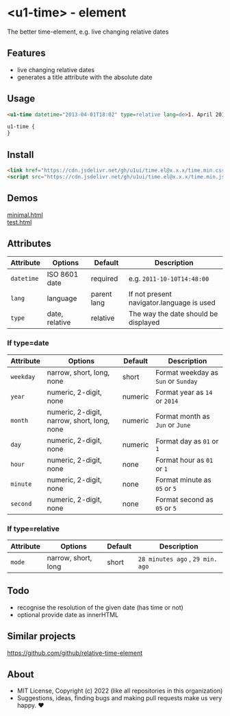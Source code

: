 # &lt;u1-time&gt; - element
The better time-element, e.g. live changing relative dates

## Features

- live changing relative dates 
- generates a title attribute with the absolute date

## Usage

```html
<u1-time datetime="2013-04-01T18:02" type=relative lang=de>1. April 2013 18:02</u1-time>.
```

```css
u1-time {
}
```

## Install

```html
<link href="https://cdn.jsdelivr.net/gh/u1ui/time.el@x.x.x/time.min.css" rel=stylesheet>
<script src="https://cdn.jsdelivr.net/gh/u1ui/time.el@x.x.x/time.min.js" type=module></script>
```

## Demos

[minimal.html](http://gcdn.li/u1ui/time.el@main/tests/minimal.html)  
[test.html](http://gcdn.li/u1ui/time.el@main/tests/test.html)  


## Attributes

Attribute        | Options                      | Default         | Description
---              | ---                          | ---             | ---
`datetime`       | ISO 8601 date                | required        | e.g. `2011-10-10T14:48:00`
`lang`           | language                     | parent lang     | If not present navigator.language is used
`type`           | date, relative               | relative        | The way the date should be displayed


### If type=date

Attribute        | Options                                      | Default       | Description
---              | ---                                          | ---           | ---
`weekday`        | narrow, short, long, none                    | short         | Format weekday as `Sun` or `Sunday`
`year`           | numeric, 2-digit, none                       | numeric       | Format year as `14` or `2014`
`month`          | numeric, 2-digit, narrow, short, long, none  | numeric       | Format month as `Jun` or `June`
`day`            | numeric, 2-digit, none                       | numeric       | Format day as `01` or `1`
`hour`           | numeric, 2-digit, none                       | none          | Format hour as `01` or `1`
`minute`         | numeric, 2-digit, none                       | none          | Format minute as `05` or `5`
`second`         | numeric, 2-digit, none                       | none          | Format second as `05` or `5`

### If type=relative

Attribute        | Options                                      | Default       | Description
---              | ---                                          | ---           | ---
`mode`           | narrow, short, long                          | short         | `28 minutes ago` , `29 min. ago`

## Todo

- recognise the resolution of the given date (has time or not)
- optional provide date as innerHTML

## Similar projects

https://github.com/github/relative-time-element

## About

- MIT License, Copyright (c) 2022 <u1> (like all repositories in this organization) <br>
- Suggestions, ideas, finding bugs and making pull requests make us very happy. ♥

